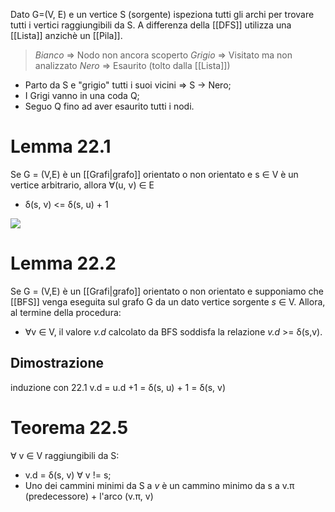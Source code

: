 Dato G=(V, E) e un vertice S (sorgente) ispeziona tutti gli archi per trovare tutti i vertici raggiungibili da S.
A differenza della [[DFS]] utilizza una [[Lista]] anzichè un [[Pila]].

> *Bianco* => Nodo non ancora scoperto
> *Grigio* => Visitato ma non analizzato
> *Nero* => Esaurito (tolto dalla [[Lista]])

- Parto da S e "grigio" tutti i suoi vicini => S -> Nero;
- I Grigi vanno in una coda Q;
- Seguo Q fino ad aver esaurito tutti i nodi.

# Lemma 22.1

Se G = (V,E) è un [[Grafi|grafo]] orientato o non orientato e s ∈ V è un vertice arbitrario, allora ∀(u, v) ∈ E 

* δ(s, v) <= δ(s, u) + 1

![](https://i.imgur.com/hkTI3Mt.png)

# Lemma 22.2

Se G = (V,E) è un [[Grafi|grafo]] orientato o non orientato e supponiamo che [[BFS]] venga eseguita sul grafo G da un dato vertice sorgente  *s* ∈ V. Allora, al termine della procedura:
* ∀v ∈ V, il valore *v.d* calcolato da BFS soddisfa la relazione *v.d* >= δ(s,v).

## Dimostrazione 

induzione con 22.1
v.d = u.d +1 = δ(s, u) + 1 = δ(s, v)

# Teorema 22.5

∀ v ∈ V raggiungibili da S:
- v.d = δ(s, v)
∀ v != s; 
- Uno dei cammini minimi da S a *v* è un cammino minimo da s a v.π (predecessore) + l'arco (v.π, v)
